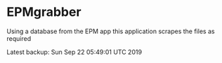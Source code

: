 # EPMgrabber
Using a database from the EPM app this application scrapes the files as required


Latest backup: Sun Sep 22 05:49:01 UTC 2019
